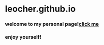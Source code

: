 # leocher.github.io

<h3>welcome to my personal page!<a href="http://leocher.github.io">click me</a></h3>
<h3>enjoy yourself!</h3>

